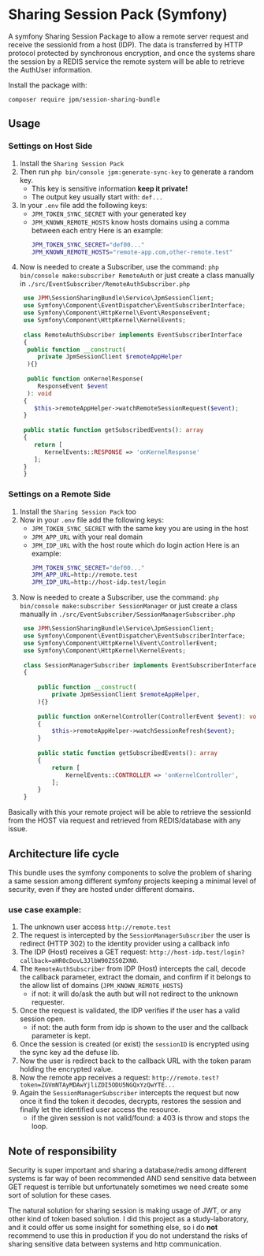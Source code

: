 # Sharing Session Pack (Symfony) 

A symfony Sharing Session Package to allow a remote server request and receive the sessionId from a host (IDP). The data is transferred by HTTP protocol protected by synchronous encryption, and once the systems share the session by a REDIS service the remote system will be able to retrieve the AuthUser information.  

Install the package with:

```console
composer require jpm/session-sharing-bundle
```

## Usage

### Settings on Host Side

1. Install the `Sharing Session Pack`
2. Then run `php bin/console jpm:generate-sync-key` to generate a random key.
   - This key is sensitive information **keep it private!**
   - The output key usually start with: `def...`
3. In your `.env` file add the following keys:
   - `JPM_TOKEN_SYNC_SECRET` with your generated key
   - `JPM_KNOWN_REMOTE_HOSTS` know hosts domains using a comma between each entry
   Here is an example: 
      ```bash
      JPM_TOKEN_SYNC_SECRET="def00..."
      JPM_KNOWN_REMOTE_HOSTS="remote-app.com,other-remote.test"
      ```
4. Now is needed to create a Subscriber, use the command: `php bin/console make:subscriber RemoteAuth` or just create a class manually in `./src/EventSubscriber/RemoteAuthSubscriber.php`
   ```php
    use JPM\SessionSharingBundle\Service\JpmSessionClient;
    use Symfony\Component\EventDispatcher\EventSubscriberInterface;
    use Symfony\Component\HttpKernel\Event\ResponseEvent;
    use Symfony\Component\HttpKernel\KernelEvents;
    
    class RemoteAuthSubscriber implements EventSubscriberInterface
    {
     public function __construct(
        private JpmSessionClient $remoteAppHelper
     ){}
    
     public function onKernelResponse(
        ResponseEvent $event
     ): void
    {
       $this->remoteAppHelper->watchRemoteSessionRequest($event);
    }
    
    public static function getSubscribedEvents(): array
    {
       return [
          KernelEvents::RESPONSE => 'onKernelResponse'
       ];
    }
    }
   ```

### Settings on a Remote Side

1. Install the `Sharing Session Pack` too
2. Now in your `.env` file add the following keys:
   - `JPM_TOKEN_SYNC_SECRET` with the same key you are using in the host
   - `JPM_APP_URL` with your real domain
   - `JPM_IDP_URL` with the host route which do login action
     Here is an example:
      ```bash
      JPM_TOKEN_SYNC_SECRET="def00..."
      JPM_APP_URL=http://remote.test
      JPM_IDP_URL=http://host-idp.test/login
      ```
4. Now is needed to create a Subscriber, use the command: `php bin/console make:subscriber SessionManager` or just create a class manually in `./src/EventSubscriber/SessionManagerSubscriber.php`
   ```php
    use JPM\SessionSharingBundle\Service\JpmSessionClient;
    use Symfony\Component\EventDispatcher\EventSubscriberInterface;
    use Symfony\Component\HttpKernel\Event\ControllerEvent;
    use Symfony\Component\HttpKernel\KernelEvents;
    
    class SessionManagerSubscriber implements EventSubscriberInterface
    {
    
        public function __construct(
            private JpmSessionClient $remoteAppHelper,
        ){}
    
        public function onKernelController(ControllerEvent $event): void
        {
            $this->remoteAppHelper->watchSessionRefresh($event);
        }
    
        public static function getSubscribedEvents(): array
        {
            return [
                KernelEvents::CONTROLLER => 'onKernelController',
            ];
        }
    }
    ```
   
Basically with this your remote project will be able to retrieve the sessionId from the HOST via request and retrieved from REDIS/database with any issue.


## Architecture life cycle

This bundle uses the symfony components to solve the problem of sharing a same session among different symfony projects keeping a minimal level of security, even if they are hosted under different domains.

### use case example:

1. The unknown user access `http://remote.test`
2. The request is intercepted by the `SessionManagerSubscriber` the user is redirect (HTTP 302) to the identity provider using a callback info
3. The IDP (Host) receives a GET request: `http://host-idp.test/login?callback=aHR0cDovL3JlbW90ZS50ZXN0`.
4. The `RemoteAuthSubscriber` from IDP (Host) intercepts the call, decode the callback parameter, extract the domain, and confirm if it belongs to the allow list of domains (`JPM_KNOWN_REMOTE_HOSTS`) 
   - if not: it will do/ask the auth but will not redirect to the unknown requester.
5. Once the request is validated, the IDP verifies if the user has a valid session open.
   - if not: the auth form from idp is shown to the user and the callback parameter is kept.
6. Once the session is created (or exist) the `sessionID` is encrypted using the sync key ad the defuse lib.
7. Now the user is redirect back to the callback URL with the token param holding the encrypted value.
8. Now the remote app receives a request: `http://remote.test?token=ZGVmNTAyMDAwYjliZDI5ODU5NGQxYzQwYTE...`
9. Again the `SessionManagerSubscriber` intercepts the request but now once it find the token it decodes, decrypts, restores the session and finally let the identified user access the resource.
    - if the given session is not valid/found: a 403 is throw and stops the loop.
 
## Note of responsibility

Security is super important and sharing a database/redis among different systems is far way of been recommended AND send sensitive data between GET request is terrible but unfortunately sometimes we need create some sort of solution for these cases.

The natural solution for sharing session is making usage of JWT, or any other kind of token based solution. I did this project as a study-laboratory, and it could offer us some insight for something else, so i do **not** recommend to use this in production if you do not understand the risks of sharing sensitive data between systems and http communication.





